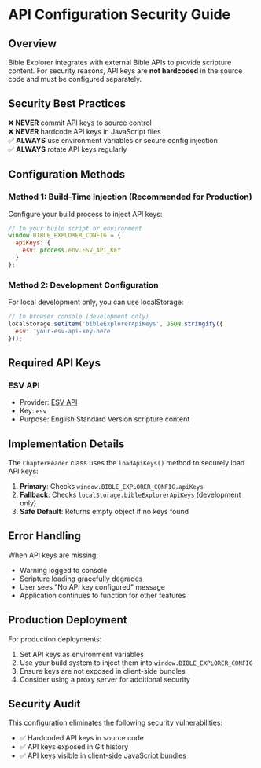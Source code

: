 # API Configuration Security Guide

## Overview

Bible Explorer integrates with external Bible APIs to provide scripture content. For security reasons, API keys are **not hardcoded** in the source code and must be configured separately.

## Security Best Practices

❌ **NEVER** commit API keys to source control  
❌ **NEVER** hardcode API keys in JavaScript files  
✅ **ALWAYS** use environment variables or secure config injection  
✅ **ALWAYS** rotate API keys regularly  

## Configuration Methods

### Method 1: Build-Time Injection (Recommended for Production)

Configure your build process to inject API keys:

```javascript
// In your build script or environment
window.BIBLE_EXPLORER_CONFIG = {
  apiKeys: {
    esv: process.env.ESV_API_KEY
  }
};
```

### Method 2: Development Configuration

For local development only, you can use localStorage:

```javascript
// In browser console (development only)
localStorage.setItem('bibleExplorerApiKeys', JSON.stringify({
  esv: 'your-esv-api-key-here'
}));
```

## Required API Keys

### ESV API
- Provider: [ESV API](https://api.esv.org/)
- Key: `esv`
- Purpose: English Standard Version scripture content

## Implementation Details

The `ChapterReader` class uses the `loadApiKeys()` method to securely load API keys:

1. **Primary**: Checks `window.BIBLE_EXPLORER_CONFIG.apiKeys`
2. **Fallback**: Checks `localStorage.bibleExplorerApiKeys` (development only)
3. **Safe Default**: Returns empty object if no keys found

## Error Handling

When API keys are missing:
- Warning logged to console
- Scripture loading gracefully degrades
- User sees "No API key configured" message
- Application continues to function for other features

## Production Deployment

For production deployments:

1. Set API keys as environment variables
2. Use your build system to inject them into `window.BIBLE_EXPLORER_CONFIG`
3. Ensure keys are not exposed in client-side bundles
4. Consider using a proxy server for additional security

## Security Audit

This configuration eliminates the following security vulnerabilities:
- ✅ Hardcoded API keys in source code
- ✅ API keys exposed in Git history
- ✅ API keys visible in client-side JavaScript bundles